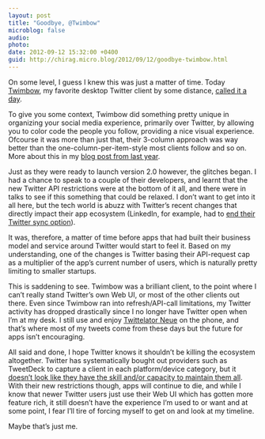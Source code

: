```yaml
---
layout: post
title: "Goodbye, @Twimbow"
microblog: false
audio: 
photo: 
date: 2012-09-12 15:32:00 +0400
guid: http://chirag.micro.blog/2012/09/12/goodbye-twimbow.html
---
```

<p>On some level, I guess I knew this was just a matter of time. Today <a href="http://www.twimbow.com/" target="_blank">Twimbow</a>, my favorite desktop Twitter client by some distance, <a href="http://blog.twimbow.com/2012/09/12/the-rainbow-vanished/" target="_blank">called it a day</a>.</p>
<p>To give you some context, Twimbow did something pretty unique in organizing your social media experience, primarily over Twitter, by allowing you to color code the people you follow, providing a nice visual experience. Ofcourse it was more than just that, their 3-column approach was way better than the one-column-per-item-style most clients follow and so on. More about this in my <a href="http://blog.chirag.biz/twimbow-a-social-media-client-with-something" target="_blank">blog post from last year</a>.</p>
<p>Just as they were ready to launch version 2.0 however, the glitches began. I had a chance to speak to a couple of their developers, and learnt that the new Twitter API restrictions were at the bottom of it all, and there were in talks to see if this something that could be relaxed. I don’t want to get into it all here, but the tech world is abuzz with Twitter’s recent changes that directly impact their app ecosystem (LinkedIn, for example, had to <a href="http://blog.chirag.biz/twitter-vs-linkedin" target="_blank">end their Twitter sync option</a>).</p>
<p>It was, therefore, a matter of time before apps that had built their business model and service around Twitter would start to feel it. Based on my understanding, one of the changes is Twitter basing their API-request cap as a multiplier of the app’s current number of users, which is naturally pretty limiting to smaller startups.</p>
<p>This is saddening to see. Twimbow was a brilliant client, to the point where I can’t really stand Twitter’s own Web UI, or most of the other clients out there. Even since Twimbow ran into refresh/API-call limitations, my Twitter activity has dropped drastically since I no longer have Twitter open when I’m at my desk. I still use and enjoy <a href="http://stone.com/neue/" target="_blank">Twittelator Neue</a> on the phone, and that’s where most of my tweets come from these days but the future for apps isn’t encouraging.</p>
<p>All said and done, I hope Twitter knows it shouldn’t be killing the ecosystem altogether. Twitter has systematically bought out providers such as TweetDeck to capture a client in each platform/device category, but it <a href="http://parislemon.com/post/29582867630/twitters-api-changes" target="_blank">doesn’t look like they have the skill and/or capacity to maintain them all</a>. With their new restrictions though, apps will continue to die, and while I know that newer Twitter users just use their Web UI which has gotten more feature rich, it still doesn’t have the experience I’m used to or want and at some point, I fear I’ll tire of forcing myself to get on and look at my timeline.</p>
<p>Maybe that’s just me.</p>
